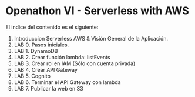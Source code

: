 # Openathon VI - Serverless with AWS

El indice del contenido es el siguiente:

1. Introduccion Serverless AWS & Visión General de la Aplicación.
2. LAB 0. Pasos iniciales.
3. LAB 1. DynamoDB
4. LAB 2. Crear función lambda: listEvents
5. LAB 3. Crear rol en IAM (Sólo con cuenta privada)
6. LAB 4. Crear API Gateway
7. LAB 5. Cognito
8. LAB 6. Terminar el API Gateway con lambda
9. LAB 7. Publicar la web en S3
